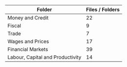 | Folder                           |   Files / Folders |
|----------------------------------|-------------------|
| Money and Credit                 |                22 |
| Fiscal                           |                 9 |
| Trade                            |                 7 |
| Wages and Prices                 |                17 |
| Financial Markets                |                39 |
| Labour, Capital and Productivity |                14 |